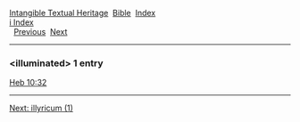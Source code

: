 [Intangible Textual Heritage](../../index)  [Bible](../index) 
[Index](index)   
[i Index](_i_)  
  [Previous](c05740)  [Next](c05742) 

------------------------------------------------------------------------

### &lt;illuminated&gt; 1 entry

[Heb 10:32](../kjv/heb010.htm#032)  

------------------------------------------------------------------------

[Next: illyricum (1)](c05742)
